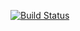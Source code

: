 [![Build Status](https://travis-ci.com/TheOceanPony/TRWS-Inpaint.svg?branch=main)](https://travis-ci.com/TheOceanPony/TRWS-Inpaint)
